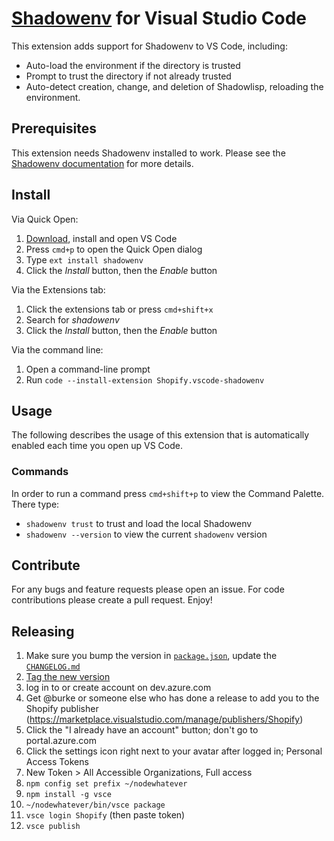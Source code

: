 # [Shadowenv](https://github.com/Shopify/shadowenv) for Visual Studio Code

This extension adds support for Shadowenv to VS Code, including:

* Auto-load the environment if the directory is trusted
* Prompt to trust the directory if not already trusted
* Auto-detect creation, change, and deletion of Shadowlisp, reloading the environment.

## Prerequisites

This extension needs Shadowenv installed to work. Please see the [Shadowenv
documentation](https://shopify.github.io/shadowenv/getting-started/#installation) for more details.

## Install

Via Quick Open:

1. [Download](https://code.visualstudio.com/download), install and open VS Code 
2. Press `cmd+p` to open the Quick Open dialog
3. Type `ext install shadowenv`
4. Click the *Install* button, then the *Enable* button

Via the Extensions tab:

1. Click the extensions tab or press `cmd+shift+x`
2. Search for *shadowenv*
3. Click the *Install* button, then the *Enable* button

Via the command line:

1. Open a command-line prompt
2. Run `code --install-extension Shopify.vscode-shadowenv`

## Usage

The following describes the usage of this extension that is automatically enabled each time you open
up VS Code.

### Commands

In order to run a command press `cmd+shift+p` to view the Command Palette. There type:

* `shadowenv trust` to trust and load the local Shadowenv
* `shadowenv --version` to view the current `shadowenv` version

## Contribute

For any bugs and feature requests please open an issue. For code contributions please create a pull
request. Enjoy!

## Releasing

1. Make sure you bump the version in [`package.json`](https://github.com/Shopify/vscode-shadowenv/blob/main/package.json#L5), update the [`CHANGELOG.md`](https://github.com/Shopify/vscode-shadowenv/blob/main/CHANGELOG.md)
1. [Tag the new version](https://github.com/Shopify/vscode-shadowenv/releases/new)
1. log in to or create account on dev.azure.com
1. Get @burke or someone else who has done a release to add you to the Shopify publisher
   (https://marketplace.visualstudio.com/manage/publishers/Shopify)
1. Click the "I already have an account" button; don't go to portal.azure.com
1. Click the settings icon right next to your avatar after logged in; Personal Access Tokens
1. New Token > All Accessible Organizations, Full access
1. `npm config set prefix ~/nodewhatever`
1. `npm install -g vsce`
1. `~/nodewhatever/bin/vsce package`
1. `vsce login Shopify` (then paste token)
1. `vsce publish`
